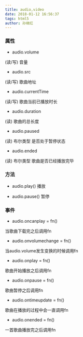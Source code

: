 ```yaml
---
title: audio,video
date: 2018-01-12 16:56:37
tags: html5
author: 孙继红
---
```


###  属性
* audio.volume

(读/写) 音量

* audio.src

(读/写) 歌曲地址

* audio.currentTime

(读/写) 歌曲当前已播放时长

* audio.duration

(读) 歌曲的总长度

* audio.paused

(读) 布尔类型 是否处于暂停状态

* audio.ended

(读) 布尔类型 歌曲是否已经播放完毕

### 方法
* audio.play()   播放

* audio.pause()   暂停

###  事件
*   audio.oncanplay = fn()

 当歌曲下载完之后调用fn

* audio.onvolumechange = fn()

 当audio.volume发生变换的时候调用fn

* audio.onplay = fn()

 歌曲开始播放之后调用fn

* audio.onpause = fn()

 歌曲暂停之后调用fn

* audio.ontimeupdate = fn()

 歌曲在播放的过程中会一直调用fn

* audio.onended = fn()

 一首歌曲播放完之后调用fn
